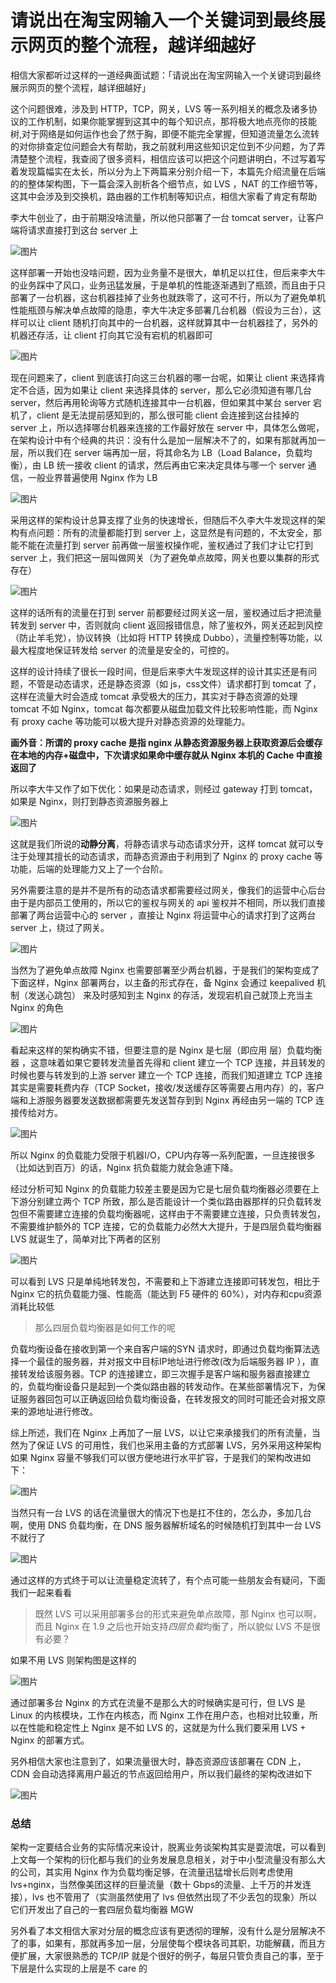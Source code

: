 # 请说出在淘宝网输入一个关键词到最终展示网页的整个流程，越详细越好

相信大家都听过这样的一道经典面试题：「请说出在淘宝网输入一个关键词到最终展示网页的整个流程，越详细越好」

这个问题很难，涉及到 HTTP，TCP，网关，LVS 等一系列相关的概念及诸多协议的工作机制，如果你能掌握到这其中的每个知识点，那将极大地点亮你的技能树,对于网络是如何运作也会了然于胸，即便不能完全掌握，但知道流量怎么流转的对你排查定位问题会大有帮助，我之前就利用这些知识定位到不少问题，为了弄清楚整个流程，我查阅了很多资料，相信应该可以把这个问题讲明白，不过写着写着发现篇幅实在太长，所以分为上下两篇来分别介绍一下，本篇先介绍流量在后端的的整体架构图，下一篇会深入剖析各个细节点，如 LVS ，NAT 的工作细节等，这其中会涉及到交换机，路由器的工作机制等知识点，相信大家看了肯定有帮助

李大牛创业了，由于前期没啥流量，所以他只部署了一台 tomcat server，让客户端将请求直接打到这台 server 上

![图片](https://mmbiz.qpic.cn/mmbiz_jpg/OyweysCSeLUIK80sUHWiaHwdxA2E0VbQ0oN5xDh5nee8ebqNK30xtRK6S50bGicicNmSqho3Vibx8pdoMCNatyJrmA/640?wx_fmt=jpeg&tp=webp&wxfrom=5&wx_lazy=1&wx_co=1)

这样部署一开始也没啥问题，因为业务量不是很大，单机足以扛住，但后来李大牛的业务踩中了风口，业务迅猛发展，于是单机的性能逐渐遇到了瓶颈，而且由于只部署了一台机器，这台机器挂掉了业务也就跌零了，这可不行，所以为了避免单机性能瓶颈与解决单点故障的隐患，李大牛决定多部署几台机器（假设为三台），这样可以让 client 随机打向其中的一台机器，这样就算其中一台机器挂了，另外的机器还存活，让 client 打向其它没有宕机的机器即可

![图片](https://mmbiz.qpic.cn/mmbiz_jpg/OyweysCSeLUIK80sUHWiaHwdxA2E0VbQ0WHDMdM2mvyfQFTDHqFS7ZwCTIhBs5ksX1D7uPSt5UfRRVv4YkX9qnw/640?wx_fmt=jpeg&tp=webp&wxfrom=5&wx_lazy=1&wx_co=1)

现在问题来了，client 到底该打向这三台机器的哪一台呢，如果让 client 来选择肯定不合适，因为如果让 client 来选择具体的 server，那么它必须知道有哪几台 server，然后再用轮询等方式随机连接其中一台机器，但如果其中某台 server 宕机了，client 是无法提前感知到的，那么很可能 client 会连接到这台挂掉的 server 上，所以选择哪台机器来连接的工作最好放在 server 中，具体怎么做呢，在架构设计中有个经典的共识：没有什么是加一层解决不了的，如果有那就再加一层，所以我们在 server 端再加一层，将其命名为 LB（Load Balance，负载均衡），由 LB 统一接收 client 的请求，然后再由它来决定具体与哪一个 server 通信，一般业界普遍使用 Nginx 作为 LB

![图片](https://mmbiz.qpic.cn/mmbiz_jpg/OyweysCSeLUIK80sUHWiaHwdxA2E0VbQ0chDibqiaUI51O2L9qGsL8PnsdDEBkwPYb5DvtYdOZOyYRzHXoOrYVqPQ/640?wx_fmt=jpeg&tp=webp&wxfrom=5&wx_lazy=1&wx_co=1)

采用这样的架构设计总算支撑了业务的快速增长，但随后不久李大牛发现这样的架构有点问题：所有的流量都能打到  server 上，这显然是有问题的，不太安全，那能不能在流量打到 server 前再做一层鉴权操作呢，鉴权通过了我们才让它打到 server 上，我们把这一层叫做网关（为了避免单点故障，网关也要以集群的形式存在）

![图片](https://mmbiz.qpic.cn/mmbiz_jpg/OyweysCSeLUIK80sUHWiaHwdxA2E0VbQ0iayZXNHNAUiarJcTLM6rXicdJIM6ZKlUPxz5cwia9iakpHDLVVG3MAmhnkw/640?wx_fmt=jpeg&tp=webp&wxfrom=5&wx_lazy=1&wx_co=1)

这样的话所有的流量在打到  server 前都要经过网关这一层，鉴权通过后才把流量转发到 server 中，否则就向 client 返回报错信息，除了鉴权外，网关还起到风控（防止羊毛党），协议转换（比如将 HTTP 转换成 Dubbo），流量控制等功能，以最大程度地保证转发给 server 的流量是安全的，可控的。

这样的设计持续了很长一段时间，但是后来李大牛发现这样的设计其实还是有问题，不管是动态请求，还是静态资源（如 js，css文件）请求都打到 tomcat 了，这样在流量大时会造成 tomcat 承受极大的压力，其实对于静态资源的处理 tomcat 不如 Nginx，tomcat 每次都要从磁盘加载文件比较影响性能，而 Nginx 有 proxy  cache 等功能可以极大提升对静态资源的处理能力。

**画外音：所谓的 proxy cache 是指 nginx 从静态资源服务器上获取资源后会缓存在本地的内存+磁盘中，下次请求如果命中缓存就从 Nginx 本机的 Cache 中直接返回了**

所以李大牛又作了如下优化：如果是动态请求，则经过 gateway 打到 tomcat，如果是 Nginx，则打到静态资源服务器上

![图片](https://mmbiz.qpic.cn/mmbiz_jpg/OyweysCSeLUIK80sUHWiaHwdxA2E0VbQ0SunYV6zR4t36rMf680B4hIenDTQCMhnrricD3P8JTGj0LUicjATete7w/640?wx_fmt=jpeg&tp=webp&wxfrom=5&wx_lazy=1&wx_co=1)

这就是我们所说的**动静分离**，将静态请求与动态请求分开，这样 tomcat 就可以专注于处理其擅长的动态请求，而静态资源由于利用到了 Nginx 的  proxy cache 等功能，后端的处理能力又上了一个台阶。

另外需要注意的是并不是所有的动态请求都需要经过网关，像我们的运营中心后台由于是内部员工使用的，所以它的鉴权与网关的 api 鉴权并不相同，所以我们直接部署了两台运营中心的 server ，直接让 Nginx 将运营中心的请求打到了这两台 server 上，绕过了网关。

![图片](https://mmbiz.qpic.cn/mmbiz_jpg/OyweysCSeLUIK80sUHWiaHwdxA2E0VbQ0okrzicMPNz14uSXNSDBHvflwAExut3NSX0fD3dZO219vpXCjjJdjGEA/640?wx_fmt=jpeg&tp=webp&wxfrom=5&wx_lazy=1&wx_co=1)

当然为了避免单点故障 Nginx 也需要部署至少两台机器，于是我们的架构变成了下面这样，Nginx 部署两台，以主备的形式存在，备 Nginx 会通过 keepalived 机制（发送心跳包） 来及时感知到主 Nginx 的存活，发现宕机自己就顶上充当主 Nginx 的角色

![图片](https://mmbiz.qpic.cn/mmbiz_jpg/OyweysCSeLUIK80sUHWiaHwdxA2E0VbQ0PzibAEMJcSWT8TzFwh7nGYCLV9GFKx65hTgUib6sGR7WiauPFbGrxOicLg/640?wx_fmt=jpeg&tp=webp&wxfrom=5&wx_lazy=1&wx_co=1)

看起来这样的架构确实不错，但要注意的是 Nginx 是七层（即应用 层）负载均衡器 ，这意味着如果它要转发流量首先得和 client 建立一个 TCP 连接，并且转发的时候也要与转发到的上游 server 建立一个 TCP 连接，而我们知道建立 TCP 连接其实是需要耗费内存（TCP Socket，接收/发送缓存区等需要占用内存）的，客户端和上游服务器要发送数据都需要先发送暂存到到 Nginx 再经由另一端的 TCP 连接传给对方。

![图片](https://mmbiz.qpic.cn/mmbiz_jpg/OyweysCSeLUIK80sUHWiaHwdxA2E0VbQ0FUa40p5fHdN5iaDWibmzDNl9MzUPzzia5qHRfNQQpr5icSm4IXzRRn8Rug/640?wx_fmt=jpeg&tp=webp&wxfrom=5&wx_lazy=1&wx_co=1)

所以 Nginx 的负载能力受限于机器I/O，CPU内存等一系列配置，一旦连接很多（比如达到百万）的话，Nginx 抗负载能力就会急遽下降。

经过分析可知 Nginx 的负载能力较差主要是因为它是七层负载均衡器必须要在上下游分别建立两个 TCP 所致，那么是否能设计一个类似路由器那样的只负载转发包但不需要建立连接的负载均衡器呢，这样由于不需要建立连接，只负责转发包，不需要维护额外的 TCP 连接，它的负载能力必然大大提升，于是四层负载均衡器 LVS 就诞生了，简单对比下两者的区别

![图片](https://mmbiz.qpic.cn/mmbiz_jpg/OyweysCSeLUIK80sUHWiaHwdxA2E0VbQ0uag9XumTicc00E7ZuZqYoCarmn0rOI1EvzccW9umkn6YdGbymE5QhXA/640?wx_fmt=jpeg&tp=webp&wxfrom=5&wx_lazy=1&wx_co=1)

可以看到  LVS 只是单纯地转发包，不需要和上下游建立连接即可转发包，相比于 Nginx 它的抗负载能力强、性能高（能达到 F5 硬件的 60%），对内存和cpu资源消耗比较低

> 那么四层负载均衡器是如何工作的呢

负载均衡设备在接收到第一个来自客户端的SYN 请求时，即通过负载均衡算法选择一个最佳的服务器，并对报文中目标IP地址进行修改(改为后端服务器 IP ），直接转发给该服务器。TCP 的连接建立，即三次握手是客户端和服务器直接建立的，负载均衡设备只是起到一个类似路由器的转发动作。在某些部署情况下，为保证服务器回包可以正确返回给负载均衡设备，在转发报文的同时可能还会对报文原来的源地址进行修改。

综上所述，我们在 Nginx 上再加了一层 LVS，以让它来承接我们的所有流量，当然为了保证 LVS 的可用性，我们也采用主备的方式部署 LVS，另外采用这种架构如果 Nginx 容量不够我们可以很方便地进行水平扩容，于是我们的架构改进如下：

![图片](https://mmbiz.qpic.cn/mmbiz_jpg/OyweysCSeLUIK80sUHWiaHwdxA2E0VbQ0qS14E26Jcgu4l69vqBJMYMy3guU9wQtOs3AwwvJTAe1MfXGnn4vrgQ/640?wx_fmt=jpeg&tp=webp&wxfrom=5&wx_lazy=1&wx_co=1)

当然只有一台 LVS 的话在流量很大的情况下也是扛不住的，怎么办，多加几台啊，使用 DNS 负载均衡，在 DNS 服务器解析域名的时候随机打到其中一台 LVS 不就行了

![图片](https://mmbiz.qpic.cn/mmbiz_jpg/OyweysCSeLUIK80sUHWiaHwdxA2E0VbQ0YTLTvndNkREPOXNPTuhoIOc2amm0WYkeiavqm5ibMkQQu8SfsmQhdRHw/640?wx_fmt=jpeg&tp=webp&wxfrom=5&wx_lazy=1&wx_co=1)

通过这样的方式终于可以让流量稳定流转了，有个点可能一些朋友会有疑问，下面我们一起来看看

> 既然 LVS 可以采用部署多台的形式来避免单点故障，那 Nginx 也可以啊，而且 Nginx 在 1.9 之后也开始支持*四层负载*均衡了，所以貌似 LVS 不是很有必要？

如果不用 LVS 则架构图是这样的

![图片](https://mmbiz.qpic.cn/mmbiz_jpg/OyweysCSeLUIK80sUHWiaHwdxA2E0VbQ0a7eudCbibpZtjOhdUQ7jPHGz0I0fMR0wvOrTggzq8UWiciacdMQq5p3DQ/640?wx_fmt=jpeg&tp=webp&wxfrom=5&wx_lazy=1&wx_co=1)

通过部署多台 Nginx 的方式在流量不是那么大的时候确实是可行，但 LVS 是 Linux 的内核模块，工作在内核态，而 Nginx 工作在用户态，也相对比较重，所以在性能和稳定性上 Nginx 是不如 LVS 的，这就是为什么我们要采用 LVS + Nginx 的部署方式。

另外相信大家也注意到了，如果流量很大时，静态资源应该部署在 CDN 上， CDN 会自动选择离用户最近的节点返回给用户，所以我们最终的架构改进如下

![图片](https://mmbiz.qpic.cn/mmbiz_jpg/OyweysCSeLUIK80sUHWiaHwdxA2E0VbQ0ZYlVicpQMkOlTqYib7OTJHkFxE9LSswhII2JQCj7gAUXiclS0Z60L6R8Q/640?wx_fmt=jpeg&tp=webp&wxfrom=5&wx_lazy=1&wx_co=1)

### 总结

架构一定要结合业务的实际情况来设计，脱离业务谈架构其实是耍流氓，可以看到上文每一个架构的衍化都与我们的业务发展息息相关，对于中小型流量没有那么大的公司，其实用 Nginx 作为负载均衡足够，在流量迅猛增长后则考虑使用 lvs+nginx，当然像美团这样的巨量流量（数十 Gbps的流量、上千万的并发连接），lvs 也不管用了（实测虽然使用了 lvs 但依然出现了不少丢包的现象）所以它们开发出了自己的一套四层负载均衡器 MGW

另外看了本文相信大家对分层的概念应该有更透彻的理解，没有什么是分层解决不了的事，如果有，那就再多加一层，分层使每个模块各司其职，功能解藕，而且方便扩展，大家很熟悉的 TCP/IP 就是个很好的例子，每层只管负责自己的事，至于下层是什么实现的上层是不 care 的